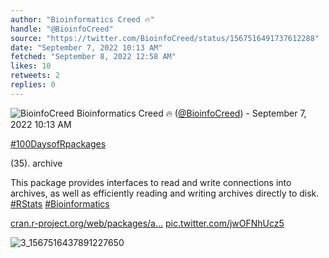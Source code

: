 ```yaml
---
author: "Bioinformatics Creed 🔥"
handle: "@BioinfoCreed"
source: "https://twitter.com/BioinfoCreed/status/1567516491737612288"
date: "September 7, 2022 10:13 AM"
fetched: "September 8, 2022 12:58 AM"
likes: 10
retweets: 2
replies: 0
---
```

![BioinfoCreed](https://pbs.twimg.com/profile_images/1526821346734374913/I5LJW4u2_normal.jpg)
Bioinformatics Creed 🔥 ([@BioinfoCreed](https://twitter.com/BioinfoCreed)) - September 7, 2022 10:13 AM

[#100DaysofRpackages](https://twitter.com/hashtag/100DaysofRpackages)

(35). archive

This package provides interfaces to read and write connections into archives, as well as efficiently reading and writing archives directly to disk.
[#RStats](https://twitter.com/hashtag/RStats) [#Bioinformatics](https://twitter.com/hashtag/Bioinformatics) 

[cran.r-project.org/web/packages/a…](https://cran.r-project.org/web/packages/archive/index.html) [pic.twitter.com/jwOFNhUcz5](https://twitter.com/BioinfoCreed/status/1567516491737612288/photo/1)

![3_1567516437891227650](https://pbs.twimg.com/media/FcDv5SwXoAI67W0.jpg)